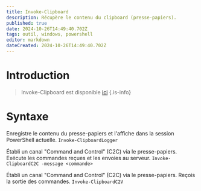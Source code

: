 ```yaml
---
title: Invoke-Clipboard
description: Récupère le contenu du clipboard (presse-papiers).
published: true
date: 2024-10-26T14:49:40.702Z
tags: outil, windows, powershell
editor: markdown
dateCreated: 2024-10-26T14:49:40.702Z
---
```


# Introduction

> Invoke-Clipboard est disponible [ici](https://github.com/inguardians/Invoke-Clipboard)
> {.is-info}

# Syntaxe

Enregistre le contenu du presse-papiers et l'affiche dans la session PowerShell actuelle.
`Invoke-ClipboardLogger`

Établi un canal "Command and Control" (C2C) via le presse-papiers. Exécute les commandes reçues et les envoies au serveur.
`Invoke-ClipboardC2C -message <commande>`

Établi un canal "Command and Control" (C2C) via le presse-papiers. Reçois la sortie des commandes.
`Invoke-ClipboardC2V`
